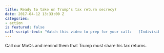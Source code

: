 ```yaml
---
title: Ready to take on Trump's tax return secrecy?
date: 2017-04-12 13:33:00 Z
categories:
- action
is featured: false
call-script-text: 'Watch this video to prep for your call:   [Indivisible''s video](https://www.youtube.com/watch?v=LSZs8lQxmlA&feature=youtu.be&link_id=14&can_id=2e970086a6b5ce2e764f22e9f38a873f&source=email-reclaim-recess-april-edition-2&email_referrer=reclaim-recess-april-edition-2&email_subject=reclaim-recess-april-edition&utm_source=NW\+Indivisible\+Members&utm_campaign=57ffef4a00-EMAIL_ACTIONS_2017_03_14&utm_medium=email&utm_term=0_fe744d2a25-57ffef4a00-8191803)'
---
```


Call our MoCs and remind them that Trump must share his tax returns.  